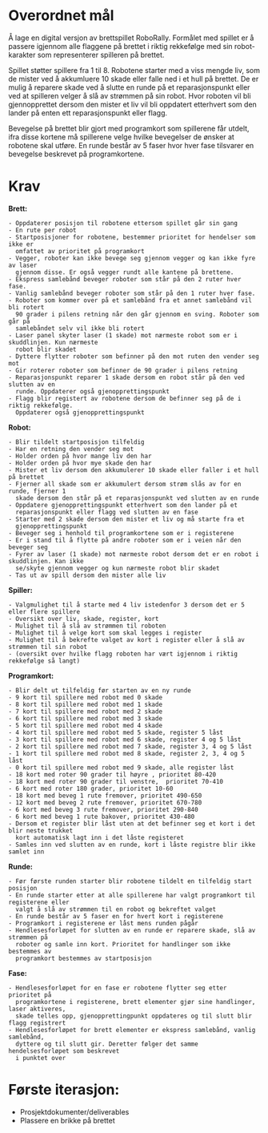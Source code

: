 ﻿# Overordnet mål

Å lage en digital versjon av brettspillet RoboRally. Formålet med spillet er å 
passere igjennom alle flaggene på brettet i riktig rekkefølge med sin robot-karakter 
som representerer spilleren på brettet.

Spillet støtter spillere fra 1 til 8. Robotene starter med a viss mengde liv, som de mister 
ved å akkumluere 10 skade eller falle ned i et hull på brettet. De er mulig å reparere 
skade ved å slutte en runde på et reparasjonspunkt eller ved at spilleren velger å slå av 
strømmen på sin robot. Hvor roboten vil bli gjennopprettet dersom den mister et liv 
vil bli oppdatert etterhvert som den lander på enten ett reparasjonspunkt eller flagg.

Bevegelse på brettet blir gjort med programkort som spillerene får utdelt, ifra disse 
kortene må spillerene velge hvilke bevegelser de ønsker at robotene skal utføre. 
En runde består av 5 faser hvor hver fase tilsvarer en bevegelse beskrevet på programkortene. 


# Krav

**Brett:**
	
	- Oppdaterer posisjon til robotene ettersom spillet går sin gang
	- En rute per robot
	- Startposisjoner for robotene, bestemmer prioritet for hendelser som ikke er
      omfattet av prioritet på programkort
	- Vegger, roboter kan ikke bevege seg gjennom vegger og kan ikke fyre av laser 	 	   
      gjennom disse. Er også vegger rundt alle kantene på brettene.
	- Ekspress samlebånd beveger roboter som står på den 2 ruter hver fase. 
	- Vanlig samlebånd beveger roboter som står på den 1 ruter hver fase. 
	- Roboter som kommer over på et samlebånd fra et annet samlebånd vil bli rotert	   
      90 grader i pilens retning når den går gjennom en sving. Roboter som går på 		   
      samlebåndet selv vil ikke bli rotert
	- Laser panel skyter laser (1 skade) mot nærmeste robot som er i skuddlinjen. Kun nærmeste 	   
      robot blir skadet
	- Dyttere flytter roboter som befinner på den mot ruten den vender seg mot
	- Gir roterer roboter som befinner de 90 grader i pilens retning
	- Reparasjonspunkt reparer 1 skade dersom en robot står på den ved slutten av en 	  
      runde. Oppdaterer også gjenopprettingspunkt
	- Flagg blir registert av robotene dersom de befinner seg på de i riktig rekkefølge. 	   
      Oppdaterer også gjenopprettingspunkt

**Robot:**
	
	- Blir tildelt startposisjon tilfeldig
	- Har en retning den vender seg mot
	- Holder orden på hvor mange liv den har
	- Holder orden på hvor mye skade den har
	- Mister et liv dersom den akkumulerer 10 skade eller faller i et hull på brettet
	- Fjerner all skade som er akkumulert dersom strøm slås av for en runde, fjerner 1 	  
   	  skade dersom den står på et reparasjonspunkt ved slutten av en runde
	- Oppdatere gjenopprettingspunkt etterhvert som den lander på et 	  		  
      reparasjonspunkt eller flagg ved slutten av en fase
	- Starter med 2 skade dersom den mister et liv og må starte fra et 	  	  	   
      gjenopprettingspunkt
	- Beveger seg i henhold til programkortene som er i registerene
	- Er i stand til å flytte på andre roboter som er i veien når den beveger seg
	- Fyrer av laser (1 skade) mot nærmeste robot dersom det er en robot i skuddlinjen. Kan ikke 	   
      se/skyte gjennom vegger og kun nærmeste robot blir skadet
	- Tas ut av spill dersom den mister alle liv

**Spiller:**

	- Valgmulighet til å starte med 4 liv istedenfor 3 dersom det er 5 eller flere spillere
	- Oversikt over liv, skade, register, kort
	- Mulighet til å slå av strømmen til roboten
	- Mulighet til å velge kort som skal legges i register
	- Mulighet til å bekrefte valget av kort i register eller å slå av strømmen til sin robot
	- (oversikt over hvilke flagg roboten har vært igjennom i riktig rekkefølge så langt)

**Programkort:**

	- Blir delt ut tilfeldig før starten av en ny runde
	- 9 kort til spillere med robot med 0 skade
	- 8 kort til spillere med robot med 1 skade
	- 7 kort til spillere med robot med 2 skade
	- 6 kort til spillere med robot med 3 skade
	- 5 kort til spillere med robot med 4 skade
	- 4 kort til spillere med robot med 5 skade, register 5 låst
	- 3 kort til spillere med robot med 6 skade, register 4 og 5 låst
	- 2 kort til spillere med robot med 7 skade, register 3, 4 og 5 låst
	- 1 kort til spillere med robot med 8 skade, register 2, 3, 4 og 5 låst
	- 0 kort til spillere med robot med 9 skade, alle register låst
	- 18 kort med roter 90 grader til høyre , prioritet 80-420
	- 18 kort med roter 90 grader til venstre,  prioritet 70-410
	- 6 kort med roter 180 grader, prioritet 10-60
	- 18 kort med beveg 1 rute fremover, prioritet 490-650
	- 12 kort med beveg 2 rute fremover, prioritet 670-780
	- 6 kort med beveg 3 rute fremover, prioritet 290-840
	- 6 kort med beveg 1 rute bakover, prioritet 430-480
 	- Dersom et register blir låst uten at det befinner seg et kort i det blir neste trukket 	   
      kort automatisk lagt inn i det låste registeret
	- Samles inn ved slutten av en runde, kort i låste registre blir ikke samlet inn

**Runde:**

	- Før første runden starter blir robotene tildelt en tilfeldig start posisjon
	- En runde starter etter at alle spillerene har valgt programkort til registerene eller 	  
      valgt å slå av strømmen til en robot og bekreftet valget
	- En runde består av 5 faser en for hvert kort i registerene
	- Programkort i registerene er låst mens runden pågår
	- Hendlesesforløpet for slutten av en runde er reparere skade, slå av strømmen på 	  
      roboter og samle inn kort. Prioritet for handlinger som ikke bestemmes av 	 	  
      programkort bestemmes av startposisjon


**Fase:**

	- Hendlesesforløpet for en fase er robotene flytter seg etter prioritet på 	  	 	  
	  programkortene i registerene, brett elementer gjør sine handlinger, laser aktiveres, 	  
      skade telles opp, gjenopprettingpunkt oppdateres og til slutt blir flagg registrert
	- Hendlesesforløpet for brett elementer er ekspress samlebånd, vanlig samlebånd, 	  
      dyttere og til slutt gir. Deretter følger det samme hendelsesforløpet som beskrevet 	   
      i punktet over


# Første iterasjon:

- Prosjektdokumenter/deliverables
- Plassere en brikke på brettet
